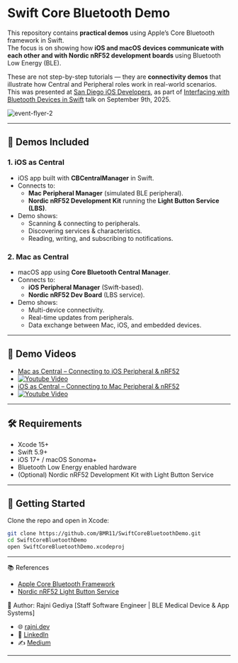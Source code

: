 # Swift Core Bluetooth Demo

This repository contains **practical demos** using Apple’s Core Bluetooth framework in Swift.  
The focus is on showing how **iOS and macOS devices communicate with each other and with Nordic nRF52 development boards** using Bluetooth Low Energy (BLE).

These are not step-by-step tutorials — they are **connectivity demos** that illustrate how Central and Peripheral roles work in real-world scenarios.
This was presented at [San Diego iOS Developers](https://www.meetup.com/sdiosdevelopers/), as part of [Interfacing with Bluetooth Devices in Swift](https://www.meetup.com/sdiosdevelopers/events/310565470/?eventOrigin=group_calendar) talk on September 9th, 2025.

![event-flyer-2](https://github.com/user-attachments/assets/0646d22d-ef41-446f-85cc-e7e2ea7762a7)


---

## 🔑 Demos Included

### 1. iOS as Central
- iOS app built with **CBCentralManager** in Swift.
- Connects to:
  - **Mac Peripheral Manager** (simulated BLE peripheral).
  - **Nordic nRF52 Development Kit** running the **Light Button Service (LBS)**.
- Demo shows:
  - Scanning & connecting to peripherals.
  - Discovering services & characteristics.
  - Reading, writing, and subscribing to notifications.

### 2. Mac as Central
- macOS app using **Core Bluetooth Central Manager**.
- Connects to:
  - **iOS Peripheral Manager** (Swift-based).
  - **Nordic nRF52 Dev Board** (LBS service).
- Demo shows:
  - Multi-device connectivity.
  - Real-time updates from peripherals.
  - Data exchange between Mac, iOS, and embedded devices.

---

## 🎥 Demo Videos
- [Mac as Central – Connecting to iOS Peripheral & nRF52](https://youtu.be/kZ4yPA55GU8)
- [![Youtube Video](https://github.com/user-attachments/assets/1787618b-f12b-466e-8162-1237d36ac2b6)](https://youtu.be/kZ4yPA55GU8)
- [iOS as Central – Connecting to Mac Peripheral & nRF52](https://youtu.be/Ry7YjdPVIfE)
- [![Youtube Video]( https://github.com/user-attachments/assets/10818c40-f4ba-4fcc-b25f-bed4e60aef7a )](https://youtu.be/Ry7YjdPVIfE)

---

## 🛠 Requirements
- Xcode 15+  
- Swift 5.9+  
- iOS 17+ / macOS Sonoma+  
- Bluetooth Low Energy enabled hardware  
- (Optional) Nordic nRF52 Development Kit with Light Button Service  

---

## 🚀 Getting Started
Clone the repo and open in Xcode:

```bash
git clone https://github.com/BMR11/SwiftCoreBluetoothDemo.git
cd SwiftCoreBluetoothDemo
open SwiftCoreBluetoothDemo.xcodeproj
```

---


📚 References
- [Apple Core Bluetooth Framework](https://developer.apple.com/documentation/corebluetooth)
- [Nordic nRF52 Light Button Service](https://docs.nordicsemi.com/bundle/ncs-latest/page/nrf/samples/bluetooth/peripheral_lbs/README.html#peripheral-lbs)

👤 Author: Rajni Gediya [Staff Software Engineer | BLE Medical Device & App Systems]
- 🌐 [rajni.dev](https://www.rajni.dev)
- 💼 [LinkedIn](https://www.linkedin.com/in/rajni-gediya-ab893b38)
- ✍️ [Medium](https://medium.com/@rajnibhaimgediya)
  
---
